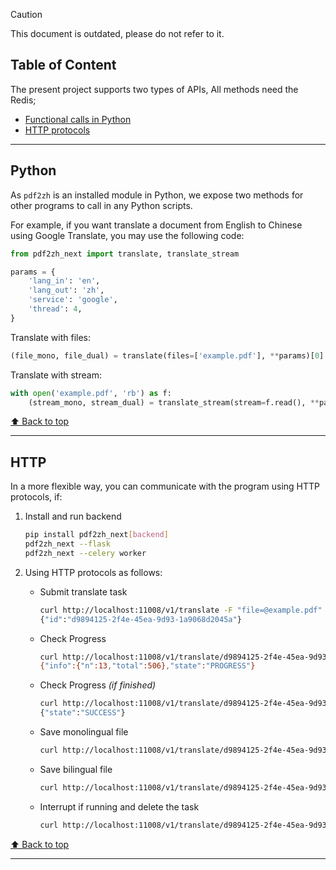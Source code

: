 <!-- CHUNK ID: chunk_F2495A85  CHUNK TYPE: blockquote START_LINE:1 -->
> [!CAUTION]
>
> This document is outdated, please do not refer to it.

<!-- CHUNK ID: chunk_3CA8722C  CHUNK TYPE: paragraph START_LINE:5 -->
<h2 id="toc">Table of Content</h2>
The present project supports two types of APIs, All methods need the Redis;

<!-- CHUNK ID: chunk_AE8C8A31  CHUNK TYPE: list START_LINE:8 -->
- [Functional calls in Python](#api-python)
- [HTTP protocols](#api-http)

<!-- CHUNK ID: h_rule_80812a51  CHUNK TYPE: h_rule START_LINE:11 -->
---

<!-- CHUNK ID: chunk_1C2FD3FE  CHUNK TYPE: paragraph START_LINE:13 -->
<h2 id="api-python">Python</h2>

As `pdf2zh` is an installed module in Python, we expose two methods for other programs to call in any Python scripts.

For example, if you want translate a document from English to Chinese using Google Translate, you may use the following code:

<!-- CHUNK ID: chunk_7A13B606  CHUNK TYPE: code_block START_LINE:19 -->
```python
from pdf2zh_next import translate, translate_stream

params = {
    'lang_in': 'en',
    'lang_out': 'zh',
    'service': 'google',
    'thread': 4,
}
```
<!-- CHUNK ID: chunk_2DB09B71  CHUNK TYPE: paragraph START_LINE:29 -->
Translate with files:
<!-- CHUNK ID: chunk_1F8B4E30  CHUNK TYPE: code_block START_LINE:30 -->
```python
(file_mono, file_dual) = translate(files=['example.pdf'], **params)[0]
```
<!-- CHUNK ID: chunk_8C07F04C  CHUNK TYPE: paragraph START_LINE:33 -->
Translate with stream:
<!-- CHUNK ID: chunk_258306A3  CHUNK TYPE: code_block START_LINE:34 -->
```python
with open('example.pdf', 'rb') as f:
    (stream_mono, stream_dual) = translate_stream(stream=f.read(), **params)
```

<!-- CHUNK ID: chunk_F1B6ECA2  CHUNK TYPE: paragraph START_LINE:39 -->
[⬆️ Back to top](#toc)

<!-- CHUNK ID: h_rule_3481e546  CHUNK TYPE: h_rule START_LINE:41 -->
---

<!-- CHUNK ID: chunk_F96246D5  CHUNK TYPE: paragraph START_LINE:43 -->
<h2 id="api-http">HTTP</h2>

In a more flexible way, you can communicate with the program using HTTP protocols, if:

<!-- CHUNK ID: chunk_5C9E9558  CHUNK TYPE: list START_LINE:47 -->
1. Install and run backend

   ```bash
   pip install pdf2zh_next[backend]
   pdf2zh_next --flask
   pdf2zh_next --celery worker
   ```

2. Using HTTP protocols as follows:

   - Submit translate task

     ```bash
     curl http://localhost:11008/v1/translate -F "file=@example.pdf" -F "data={\"lang_in\":\"en\",\"lang_out\":\"zh\",\"service\":\"google\",\"thread\":4}"
     {"id":"d9894125-2f4e-45ea-9d93-1a9068d2045a"}
     ```

   - Check Progress

     ```bash
     curl http://localhost:11008/v1/translate/d9894125-2f4e-45ea-9d93-1a9068d2045a
     {"info":{"n":13,"total":506},"state":"PROGRESS"}
     ```

   - Check Progress _(if finished)_

     ```bash
     curl http://localhost:11008/v1/translate/d9894125-2f4e-45ea-9d93-1a9068d2045a
     {"state":"SUCCESS"}
     ```

   - Save monolingual file

     ```bash
     curl http://localhost:11008/v1/translate/d9894125-2f4e-45ea-9d93-1a9068d2045a/mono --output example-mono.pdf
     ```

   - Save bilingual file

     ```bash
     curl http://localhost:11008/v1/translate/d9894125-2f4e-45ea-9d93-1a9068d2045a/dual --output example-dual.pdf
     ```

   - Interrupt if running and delete the task
     ```bash
     curl http://localhost:11008/v1/translate/d9894125-2f4e-45ea-9d93-1a9068d2045a -X DELETE
     ```

<!-- CHUNK ID: chunk_F1B6ECA2  CHUNK TYPE: paragraph START_LINE:95 -->
[⬆️ Back to top](#toc)

<!-- CHUNK ID: h_rule_a0abb936  CHUNK TYPE: h_rule START_LINE:97 -->
---
